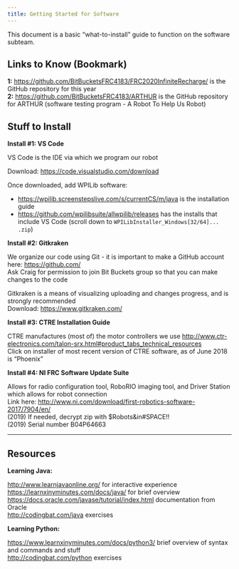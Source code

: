 ```yaml
---
title: Getting Started for Software
---
```


This document is a basic “what-to-install” guide to function on the software subteam.

## Links to Know (Bookmark)

**1:** https://github.com/BitBucketsFRC4183/FRC2020InfiniteRecharge/ is the GitHub repository for this year  
**2:** https://github.com/BitBucketsFRC4183/ARTHUR is the GitHub repository for ARTHUR (software testing program - A Robot To Help Us Robot)  

## Stuff to Install

**Install #1: VS Code**  

VS Code is the IDE via which we program our robot  

Download: https://code.visualstudio.com/download

Once downloaded, add WPILib software: 
- https://wpilib.screenstepslive.com/s/currentCS/m/java is the installation guide
- https://github.com/wpilibsuite/allwpilib/releases has the installs that include VS Code (scroll down to `WPILibInstaller_Windows[32/64]... .zip`)

**Install #2: Gitkraken**  

We organize our code using Git - it is important to make a GitHub account here: https://github.com/  
Ask Craig for permission to join Bit Buckets group so that you can make changes to the code  

Gitkraken is a means of visualizing uploading and changes progress, and is strongly recommended  
Download: https://www.gitkraken.com/

**Install #3: CTRE Installation Guide**  

CTRE manufactures (most of) the motor controllers we use http://www.ctr-electronics.com/talon-srx.html#product_tabs_technical_resources  
Click on installer of most recent version of CTRE software, as of June 2018 is “Phoenix”  


**Install #4: NI FRC Software Update Suite**

Allows for radio configuration tool, RoboRIO imaging tool, and Driver Station which allows for robot connection  
Link here: http://www.ni.com/download/first-robotics-software-2017/7904/en/  
(2019) If needed, decrypt zip with $Robots&in#SPACE!!  
(2019) Serial number B04P64663  


----

## Resources

**Learning Java:**  

http://www.learnjavaonline.org/ for interactive experience  
https://learnxinyminutes.com/docs/java/  for brief overview  
https://docs.oracle.com/javase/tutorial/index.html documentation from Oracle  
http://codingbat.com/java exercises  

**Learning Python:**  

https://www.learnxinyminutes.com/docs/python3/ brief overview of syntax and commands and stuff  
http://codingbat.com/python exercises  
